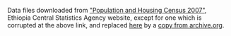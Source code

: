 Data files downloaded from ["Population and Housing Census 2007"](https://www.statsethiopia.gov.et/census-2007-2/), Ethiopia Central Statistics Agency website, except for one which is corrupted at the above link, and replaced [here](tigray.pdf) by a [copy from archive.org](https://web.archive.org/web/20101114010300/http://www.csa.gov.et/index.php?option=com_rubberdoc&view=doc&id=275&format=raw&Itemid=521).